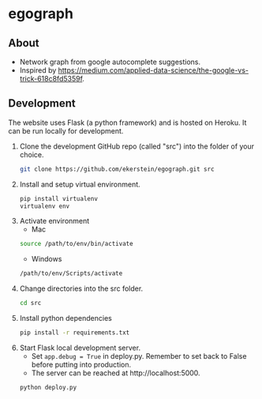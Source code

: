 # egograph

## About
* Network graph from google autocomplete suggestions. 
* Inspired by https://medium.com/applied-data-science/the-google-vs-trick-618c8fd5359f.

## Development
The website uses Flask (a python framework) and is hosted on Heroku. It can be run locally for development.

1. Clone the development GitHub repo (called "src") into the folder of your choice.
    ```bash
    git clone https://github.com/ekerstein/egograph.git src
    ```
2. Install and setup virtual environment.
    ```bash
    pip install virtualenv
    virtualenv env
    ```
3. Activate environment 
    * Mac
    ```bash
    source /path/to/env/bin/activate
    ```
    * Windows
    ```bash
    /path/to/env/Scripts/activate
    ```
4. Change directories into the src folder.
    ```bash
    cd src
    ```
5. Install python dependencies
    ```bash
    pip install -r requirements.txt
    ``` 
6. Start Flask local development server.
    * Set `app.debug = True` in deploy.py. Remember to set back to False before putting into production. 
    * The server can be reached at http://localhost:5000. 
    ```bash
    python deploy.py
    ```